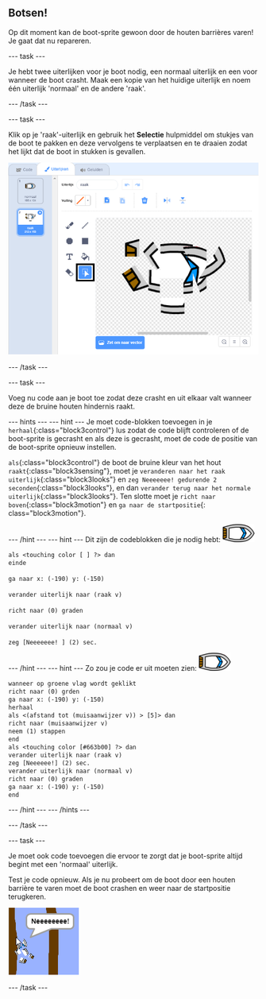 ## Botsen!

Op dit moment kan de boot-sprite gewoon door de houten barrières varen! Je gaat dat nu repareren.

\--- task \---

Je hebt twee uiterlijken voor je boot nodig, een normaal uiterlijk en een voor wanneer de boot crasht. Maak een kopie van het huidige uiterlijk en noem één uiterlijk 'normaal' en de andere 'raak'.

\--- /task \---

\--- task \---

Klik op je 'raak'-uiterlijk en gebruik het **Selectie** hulpmiddel om stukjes van de boot te pakken en deze vervolgens te verplaatsen en te draaien zodat het lijkt dat de boot in stukken is gevallen.

![screenshot](images/boat-hit-costume-annotated.png)

\--- /task \---

\--- task \---

Voeg nu code aan je boot toe zodat deze crasht en uit elkaar valt wanneer deze de bruine houten hindernis raakt.

\--- hints \--- \--- hint \--- Je moet code-blokken toevoegen in je `herhaal`{:class="block3control"} lus zodat de code blijft controleren of de boot-sprite is gecrasht en als deze is gecrasht, moet de code de positie van de boot-sprite opnieuw instellen.

`als`{:class="block3control"} de boot de bruine kleur van het hout `raakt`{:class="block3sensing"}, moet je `veranderen naar het raak uiterlijk`{:class="block3looks"} en `zeg Neeeeeee! gedurende 2 seconden`{:class="block3looks"}, en dan `verander terug naar het normale uiterlijk`{:class="block3looks"}. Ten slotte moet je `richt naar boven`{:class="block3motion"} en `ga naar de startpositie`{: class="block3motion"}.

\--- /hint \--- \--- hint \--- Dit zijn de codeblokken die je nodig hebt: ![boot-sprite](images/boat_resize.png)

```blocks3
als <touching color [ ] ?> dan
einde

ga naar x: (-190) y: (-150)

verander uiterlijk naar (raak v)

richt naar (0) graden

verander uiterlijk naar (normaal v)

zeg [Neeeeeee! ] (2) sec.
```

\--- /hint \--- \--- hint \--- Zo zou je code er uit moeten zien: ![boot-sprite](images/boat_resize.png)

```blocks3
wanneer op groene vlag wordt geklikt
richt naar (0) grden
ga naar x: (-190) y: (-150)
herhaal
als <(afstand tot (muisaanwijzer v)) > [5]> dan
richt naar (muisaanwijzer v)
neem (1) stappen
end
als <touching color [#663b00] ?> dan
verander uiterlijk naar (raak v)
zeg [Neeeeee!] (2) sec.
verander uiterlijk naar (normaal v)
richt naar (0) graden
ga naar x: (-190) y: (-150)
end
```

\--- /hint \--- \--- /hints \---

\--- /task \---

\--- task \---

Je moet ook code toevoegen die ervoor te zorgt dat je boot-sprite altijd begint met een 'normaal' uiterlijk.

Test je code opnieuw. Als je nu probeert om de boot door een houten barrière te varen moet de boot crashen en weer naar de startpositie terugkeren.

![screenshot](images/boat-crash.png)

\--- /task \---